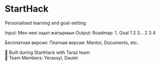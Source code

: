 ﻿# StartHack
Personalised learning and goal-setting

Input: Мен нені оқып жатырмын
Output: Roadmap: 1. Goal 1 2 3... 2 3 4

Бесплатная версия: 
Платная версия: Mentor, Documents, etc..


🚀 Built during StartHack with Taraz team  
👥 Team Members: Yerassyl, Daulet
